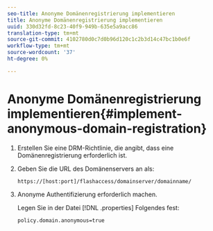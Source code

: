```yaml
---
seo-title: Anonyme Domänenregistrierung implementieren
title: Anonyme Domänenregistrierung implementieren
uuid: 330d32fd-8c23-40f9-949b-635e5a9acc86
translation-type: tm+mt
source-git-commit: 4102780d0c7d0b96d120c1c2b3d14c47bc1b0e6f
workflow-type: tm+mt
source-wordcount: '37'
ht-degree: 0%

---
```



# Anonyme Domänenregistrierung implementieren{#implement-anonymous-domain-registration}

1. Erstellen Sie eine DRM-Richtlinie, die angibt, dass eine Domänenregistrierung erforderlich ist.
1. Geben Sie die URL des Domänenservers an als:

   ```
   https://[host:port]/flashaccess/domainserver/domainname/
   ```

1. Anonyme Authentifizierung erforderlich machen.

   Legen Sie in der Datei [!DNL .properties] Folgendes fest:

   ```
   policy.domain.anonymous=true 
   ```
